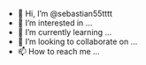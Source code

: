 - 👋 Hi, I’m @sebastian55tttt
- 👀 I’m interested in ...
- 🌱 I’m currently learning ...
- 💞️ I’m looking to collaborate on ...
- 📫 How to reach me ...

<!---
sebastian55tttt/sebastian55tttt is a ✨ special ✨ repository because its `README.md` (this file) appears on your GitHub profile.
You can click the Preview link to take a look at your changes.
--->
